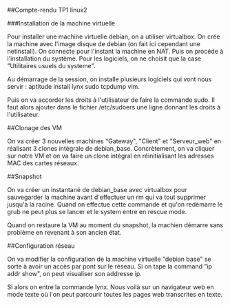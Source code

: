 ##Compte-rendu TP1 linux2

###Installation de la machine virtuelle

Pour installer une machine virtuelle debian, on a utiliser virtualbox. On crée la machine avec l'image disque de debian (on fait ici cependant une netinstall). On connecte pour l'instant la machine en NAT.
Puis on procéde à l'installation du système. Pour les logiciels, on ne choisit que la case "Utilitaires usuels du systeme".

Au démarrage de la session, on installe plusieurs logiciels qui vont nous servir : aptitude install lynx sudo tcpdump vim.

Puis on va accorder les droits à l'utilisateur de faire la commande sudo. Il faut alors ajouter dans le fichier /etc/sudoers une ligne donnant les droits à l'utilisateur.

##Clonage des VM

On va créer 3 nouvelles machines "Gateway", "Client" et "Serveur_web" en réalisant 3 clones intégrale de debian_base. 
Concrètement, on va cliquer sur notre VM et on va faire un clone intégral en réinitialisant les adresses MAC des cartes réseaux.

##Snapshot

On va créer un instantané de debian_base avec virtualbox pour sauvegarder la machine avant d'effectuer un rm qui va tout supprimer jusqu'à la racine.
Quand on effectue cette commande et qu'on redémarre le grub ne peut plus se lancer et le system entre en rescue mode.

Quand on restaure la VM au moment du snapshot, la machien démarre sans problème en revenant à son ancien état.

##Configuration réseau

On va modifier la configuration de la machine virtuelle "debian base" se sorte à avoir un accès par pont sur le réseau.
Si on tape la command "ip addr show", on peut visualiser son addresse ip.

Si alors on entre la commande lynx. Nous voilà sur un navigateur web en mode texte où l'on peut parcourir toutes les pages web
transcrites en texte.

